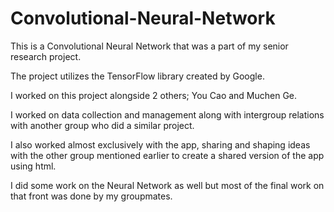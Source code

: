 # Convolutional-Neural-Network

This is a Convolutional Neural Network that was a part of my senior research project.

The project utilizes the TensorFlow library created by Google.

I worked on this project alongside 2 others; You Cao and Muchen Ge.

I worked on data collection and management along with intergroup relations with another group who did a similar project.

I also worked almost exclusively with the app, sharing and shaping ideas with the other group mentioned earlier to create a shared version of the app using html.

I did some work on the Neural Network as well but most of the final work on that front was done by my groupmates.
